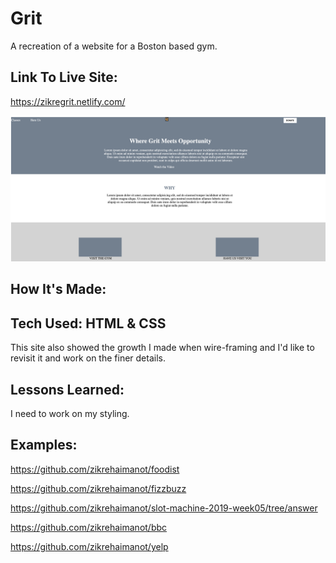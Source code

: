 # Grit

A recreation of a website for a Boston based gym.

##  Link To Live Site:

https://zikregrit.netlify.com/

![grid website](gritGit.png)


## How It's Made:

## Tech Used:  HTML & CSS

This site also showed the growth I made when wire-framing and I'd like to revisit it and work on the finer details.

## Lessons Learned:

I need to work on my styling.

## Examples:

https://github.com/zikrehaimanot/foodist

https://github.com/zikrehaimanot/fizzbuzz

https://github.com/zikrehaimanot/slot-machine-2019-week05/tree/answer

https://github.com/zikrehaimanot/bbc

https://github.com/zikrehaimanot/yelp
